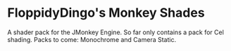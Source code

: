 # FloppidyDingo's Monkey Shades
A shader pack for the JMonkey Engine. So far only contains a pack for Cel shading. Packs to come: Monochrome and Camera Static.
